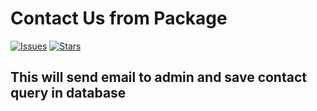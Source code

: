 # Contact Us from Package

[![Issues](https://img.shields.io/github/issues/castion2293/contact-package.svg?style=flat-square)](https://github.com/)
[![Stars](https://img.shields.io/github/stars/castion2293/contact-package.svg?style=flat-square)](https://github.com/)


## This will send email to admin and save contact query in database 